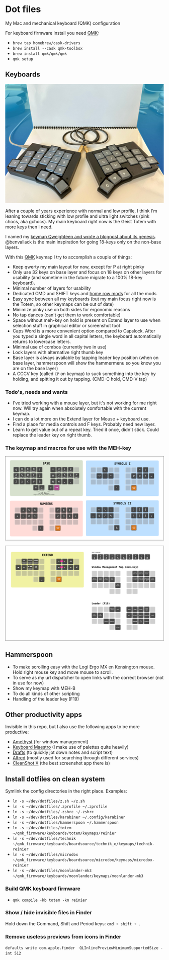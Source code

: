 # Dot files

My Mac and mechanical keyboard (QMK) configuration

For keyboard firmware install you need [QMK](https://beta.docs.qmk.fm):

- `brew tap homebrew/cask-drivers`
- `brew install --cask qmk-toolbox`
- `brew install qmk/qmk/qmk`
- `qmk setup`

## Keyboards

![My Totem](/assets/totem.jpg)

After a couple of years experience with normal and low profile, I think I'm leaning towards sticking with low profile and ultra light switches (pink chocs, aka gchocs). My main keyboard right now is the Geist Totem with more keys then I need.

I named my [keymap Qweighteen and wrote a blogpost about its genesis](https://reinierladan.nl/blog/2023/qweighteen-keymap/). @benvallack is the main inspiration for going 18-keys only on the non-base layers.

With this [QMK](https://beta.docs.qmk.fm) keymap I try to accomplish a couple of things:

- Keep qwerty my main layout for now, except for P at right pinky
- Only use 32 keys on base layer and focus on 18 keys on other layers for usability (and sometime in the future migrate to a 100% 18-key keyboard).
- Minimal number of layers for usability
- Dedicated CMD and SHIFT keys and [home row mods](https://precondition.github.io/home-row-mods) for all the mods
- Easy sync between all my keyboards (but my main focus right now is the Totem, so other keymaps can be out of date)
- Minimize pinky use on both sides for ergonomic reasons
- No tap dances (can't get them to work comfortable)
- Space without meh-key on hold is present on Extend layer to use when selection stuff in graphical editor or screenshot tool
- Caps Word is a more convenient option compared to Capslock. After you typed a single word in all capital letters, the keyboard automatically returns to lowercase letters.
- Minimal use of combos (currently two in use)
- Lock layers with alternative right thumb key
- Base layer is always available by tapping leader key position (when on base layer, hammerspoon will show the hammermenu so you know you are on the base layer)
- A CCCV key (called `CP` on keymap) to suck something into the key by holding, and spitting it out by tapping. (CMD-C hold, CMD-V tap)

### Todo's, needs and wants

- I've tried working with a mouse layer, but it's not working for me right now. Will try again when absolutely comfortable with the current keymap.
- I can do a lot more on the Extend layer for Mouse + keyboard use.
- Find a place for media controls and F keys. Probably need new layer.
- Learn to get value out of a repeat key. Tried it once, didn't stick. Could replace the leader key on right thumb.

### The keymap and macros for use with the MEH-key

![Keymap base 32 layout](./hammerspoon/keyboard/keymap.png?raw=true)

![Mehmap](./hammerspoon/keyboard/mehmap.png?raw=true)

## Hammerspoon

- To make scrolling easy with the Logi Ergo MX en Kensington mouse. Hold right mouse key and move mouse to scroll.
- To serve as my url dispatcher to open links with the correct browser (not in use for now)
- Show my keymap with MEH-B
- To do all kinds of other scripting
- Handling of the leader key (F19)

## Other productivity apps

Invisible in this repo, but I also use the following apps to be more productive:

- [Amethyst](https://ianyh.com/amethyst/) (for window management)
- [Keyboard Maestro](https://www.keyboardmaestro.com/main/) (I make use of palettes quite heavily)
- [Drafts](https://getdrafts.com/) (to quickly jot down notes and script text)
- [Alfred](https://www.alfredapp.com/) (mostly used for searching through different services)
- [CleanShot X](https://cleanshot.com/) (the best screenshot app there is)

## Install dotfiles on clean system

Symlink the config directories in the right place. Examples:

- `ln -s ~/dev/dotfiles/z.sh ~/z.sh`
- `ln -s ~/dev/dotfiles/.zprofile ~/.zprofile`
- `ln -s ~/dev/dotfiles/.zshrc ~/.zshrc`
- `ln -s ~/dev/dotfiles/karabiner ~/.config/karabiner`
- `ln -s ~/dev/dotfiles/hammerspoon ~/.hammerspoon`
- `ln -s ~/dev/dotfiles/totem ~/qmk_firmware/keyboards/totem/keymaps/reinier`
- `ln -s ~/dev/dotfiles/technik ~/qmk_firmware/keyboards/boardsource/technik_o/keymaps/technik-reinier`
- `ln -s ~/dev/dotfiles/microdox ~/qmk_firmware/keyboards/boardsource/microdox/keymaps/microdox-reinier`
- `ln -s ~/dev/dotfiles/moonlander-mk3 ~/qmk_firmware/keyboards/moonlander/keymaps/moonlander-mk3`

### Build QMK keyboard firmware

- `qmk compile -kb totem -km reinier`

### Show / hide invisible files in Finder

Hold down the Command, Shift and Period keys: `cmd + shift + .`

### Remove useless previews from icons in Finder

`defaults write com.apple.finder  QLInlinePreviewMinimumSupportedSize -int 512`
